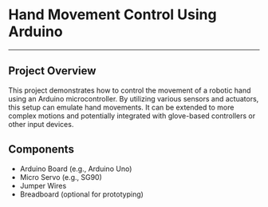 # Hand Movement Control Using Arduino
----
## Project Overview
This project demonstrates how to control the movement of a robotic hand using an Arduino microcontroller. By utilizing various sensors and actuators, this setup can emulate hand movements. It can be extended to more complex motions and potentially integrated with glove-based controllers or other input devices.
## Components
- Arduino Board (e.g., Arduino Uno)
- Micro Servo (e.g., SG90)
- Jumper Wires
- Breadboard (optional for prototyping)

